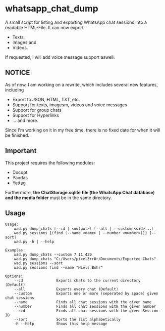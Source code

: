 # whatsapp_chat_dump
A small script for listing and exporting WhatsApp chat sessions into a readable HTML-File. It can now export
* Texts,
* Images and
* Videos.

If requested, I will add voice message support aswell.

## NOTICE
As of now, I am working on a rewrite, which includes several new features, including
* Export to JSON, HTML, TXT, etc.
* Support for texts, imagesm, videos and voice messages
* Support for group chats
* Support for Hyperlinks
* ... and more.

Since I'm working on it in my free time, there is no fixed date for when it will be finished.

## Important
This project requires the following modules:
* Docopt
* Pandas
* Yattag

Furthermore, **the ChatStorage.sqlite file (the WhatsApp Chat database) and the media folder** must be in the same directory.

## Usage
```
Usage:
    wad.py dump_chats [--cd | <output>] [--all | --custom <sid>...]
    wad.py sessions [(find (--name <name> | --number <number>))] [--sort]
    wad.py -h | --help

Examples:
    wad.py dump_chats --custom 7 11 420
    wad.py dump_chats "C:/Users/pixel3rr0r/Documents/Exported Chats"
    wad.py sessions --sort
    wad.py sessions find --name "Niels Bohr"

Options:
    --cd               Exports chats to the current directory (Default)
    --all              Exports every chat (Default)
    --custom           Exports one or more (seperated by space) given chat sessions
    --name             Finds all chat sessions with the given name
    --number           Finds all chat sessions with the given number
    --sid              Finds all chat sessions with the given Session-ID
    --sort             Sorts the list alphabetically
    -h --help          Shows this help message
```
